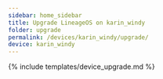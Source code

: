 ```yaml
---
sidebar: home_sidebar
title: Upgrade LineageOS on karin_windy
folder: upgrade
permalink: /devices/karin_windy/upgrade/
device: karin_windy
---
```

{% include templates/device_upgrade.md %}
